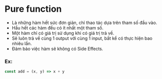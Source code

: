 # Pure function

- Là những hàm hết sức đơn giản, chỉ thao tác dựa trên tham số đầu vào.
- Hầu hết các hàm đều có ít nhất một tham số.
- Một hàm chỉ có giá trị sử dụng khi có giá trị trả về.
- Sẽ luôn trả về cùng 1 output với cùng 1 input, bất kể có thực hiện bao nhiêu lần.
- Đảm bảo việc hàm sẽ không có Side Effects.

### Ex:
```js
const add = (x, y) => x + y
```
